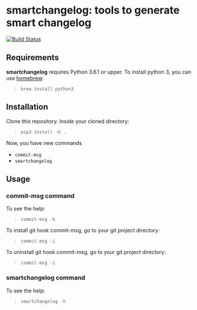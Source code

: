 smartchangelog: tools to generate smart changelog
=================================================

[![Build Status](https://travis-ci.org/ngouzy/smartchangelog.svg)](https://travis-ci.org/ngouzy/smartchangelog)

Requirements
------------

**smartchangelog** requires Python 3.6.1 or upper.
To install python 3, you can use [homebrew](https://brew.sh):

> `brew install python3`

Installation
------------

Clone this repository.
Inside your cloned directory:

> `pip3 install -U .`

Now, you have new commands
 
* `commit-msg`
* `smartchangelog`


Usage
-----

### commit-msg command

To see the help:

> `commit-msg -h`

To install git hook commit-msg, go to your git project directory:

> `commit-msg -i`

To uninstall git hook commit-msg, go to your git project directory:

> `commit-msg -i`

### smartchangelog command

To see the help:

> `smartchangelog -h`